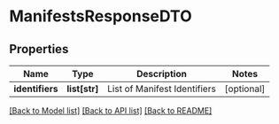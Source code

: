 # ManifestsResponseDTO

## Properties
Name | Type | Description | Notes
------------ | ------------- | ------------- | -------------
**identifiers** | **list[str]** | List of Manifest Identifiers | [optional] 

[[Back to Model list]](../README.md#documentation-for-models) [[Back to API list]](../README.md#documentation-for-api-endpoints) [[Back to README]](../README.md)

